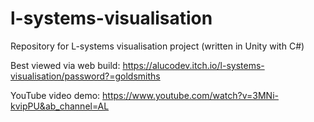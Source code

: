 # l-systems-visualisation
Repository for L-systems visualisation project (written in Unity with C#) 

Best viewed via web build: https://alucodev.itch.io/l-systems-visualisation/password?=goldsmiths 

YouTube video demo: https://www.youtube.com/watch?v=3MNi-kvipPU&ab_channel=AL 
